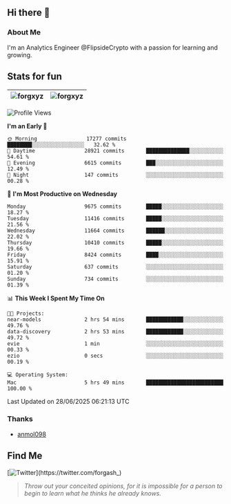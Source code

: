 ## Hi there 👋

### About Me

I'm an Analytics Engineer @FlipsideCrypto with a passion for learning and growing.
  
## Stats for fun

| <img align="center" src="https://github-readme-streak-stats.herokuapp.com/?user=forgxyz&theme=tokyonight" alt="forgxyz" /> | <img align="center" src="https://github-readme-stats.vercel.app/api?username=forgxyz&theme=tokyonight&show_icons=true" alt="forgxyz" /> |
| ------------- |------------- |


<!--START_SECTION:waka-->
![Profile Views](http://img.shields.io/badge/Profile%20Views-0-blue)

**I'm an Early 🐤** 

```text
🌞 Morning                17277 commits       ████████░░░░░░░░░░░░░░░░░   32.62 % 
🌆 Daytime                28921 commits       ██████████████░░░░░░░░░░░   54.61 % 
🌃 Evening                6615 commits        ███░░░░░░░░░░░░░░░░░░░░░░   12.49 % 
🌙 Night                  147 commits         ░░░░░░░░░░░░░░░░░░░░░░░░░   00.28 % 
```
📅 **I'm Most Productive on Wednesday** 

```text
Monday                   9675 commits        █████░░░░░░░░░░░░░░░░░░░░   18.27 % 
Tuesday                  11416 commits       █████░░░░░░░░░░░░░░░░░░░░   21.56 % 
Wednesday                11664 commits       ██████░░░░░░░░░░░░░░░░░░░   22.02 % 
Thursday                 10410 commits       █████░░░░░░░░░░░░░░░░░░░░   19.66 % 
Friday                   8424 commits        ████░░░░░░░░░░░░░░░░░░░░░   15.91 % 
Saturday                 637 commits         ░░░░░░░░░░░░░░░░░░░░░░░░░   01.20 % 
Sunday                   734 commits         ░░░░░░░░░░░░░░░░░░░░░░░░░   01.39 % 
```


📊 **This Week I Spent My Time On** 

```text
🐱‍💻 Projects: 
near-models              2 hrs 54 mins       ████████████░░░░░░░░░░░░░   49.76 % 
data-discovery           2 hrs 53 mins       ████████████░░░░░░░░░░░░░   49.72 % 
evie                     1 min               ░░░░░░░░░░░░░░░░░░░░░░░░░   00.33 % 
ezio                     0 secs              ░░░░░░░░░░░░░░░░░░░░░░░░░   00.19 % 

💻 Operating System: 
Mac                      5 hrs 49 mins       █████████████████████████   100.00 % 
```


 Last Updated on 28/06/2025 06:21:13 UTC
<!--END_SECTION:waka-->

### Thanks
 - [anmol098](https://github.com/anmol098/waka-readme-stats/)
  
## Find Me
[![Twitter](https://img.shields.io/twitter/url/https/twitter.com/forgash_.svg?style=social&label=Follow%20%40forgash_)](https://twitter.com/forgash_)


> *Throw out your conceited opinions, for it is impossible for a person to begin to learn what he thinks he already knows.* 

